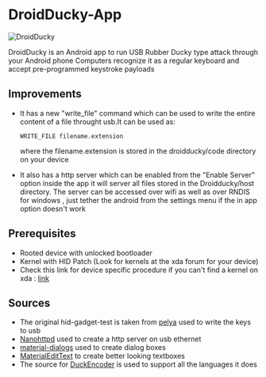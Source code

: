 # DroidDucky-App
![DroidDucky](https://raw.githubusercontent.com/draguve/droidducky-app/master/app/src/main/res/mipmap-xxxhdpi/ic_launcher.png)

DroidDucky is an Android app to run USB Rubber Ducky type attack through your Android phone 
Computers recognize it as a regular keyboard and accept pre-programmed keystroke payloads

## Improvements
* It has a new "write_file" command which can be used to write the entire content of a file throught usb.It can be used as:  
    ```
    WRITE_FILE filename.extension    
    ```
    where the filename.extension is stored in the droidducky/code directory on your device

* It also has a http server which can be enabled from the "Enable Server" option inside the app it will server all files stored in the Droidducky/host directory. The server can be accessed over wifi as well as over RNDIS for windows , just tether the android from the settings menu if the in app option doesn't work 

## Prerequisites
* Rooted device with unlocked bootloader
* Kernel with HID Patch (Look for kernels at the xda forum for your device)
* Check this link for device specific procedure if you can't find a kernel on xda : [link](https://github.com/pelya/android-keyboard-gadget)

## Sources

* The original hid-gadget-test is taken from [pelya](https://github.com/pelya/android-keyboard-gadget) used to write the keys to usb
* [Nanohttpd](https://github.com/NanoHttpd/nanohttpd) used to create a http server on usb ethernet
* [material-dialogs](https://github.com/afollestad/material-dialogs) used to create dialog boxes
* [MaterialEditText](https://github.com/rengwuxian/MaterialEditText) to create better looking textboxes
* The source for [DuckEncoder](https://github.com/hak5darren/USB-Rubber-Ducky/tree/master/Encoder) is used to support all the languages it does
